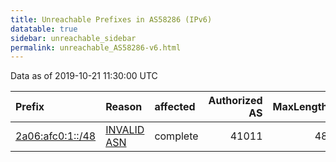 ```yaml
---
title: Unreachable Prefixes in AS58286 (IPv6)
datatable: true
sidebar: unreachable_sidebar
permalink: unreachable_AS58286-v6.html
---
```


Data as of 2019-10-21 11:30:00 UTC


<div class="datatable-begin"></div>

| Prefix                                                     | Reason                                                                                                  | affected   |   Authorized AS |   MaxLength | Anchor                                         |   unreachable /48s |
|:-----------------------------------------------------------|:--------------------------------------------------------------------------------------------------------|:-----------|----------------:|------------:|:-----------------------------------------------|-------------------:|
| [2a06:afc0:1::/48](https://stat.ripe.net/2a06:afc0:1::/48) | [INVALID ASN](https://rpki-validator.ripe.net/announcement-preview?asn=AS58286&prefix=2a06:afc0:1::/48) | complete   |           41011 |          48 | [RIPE](unreachable_RIPE_NCC_RPKI_Root-v6.html) |                  1 |

<div class="datatable-end"></div>